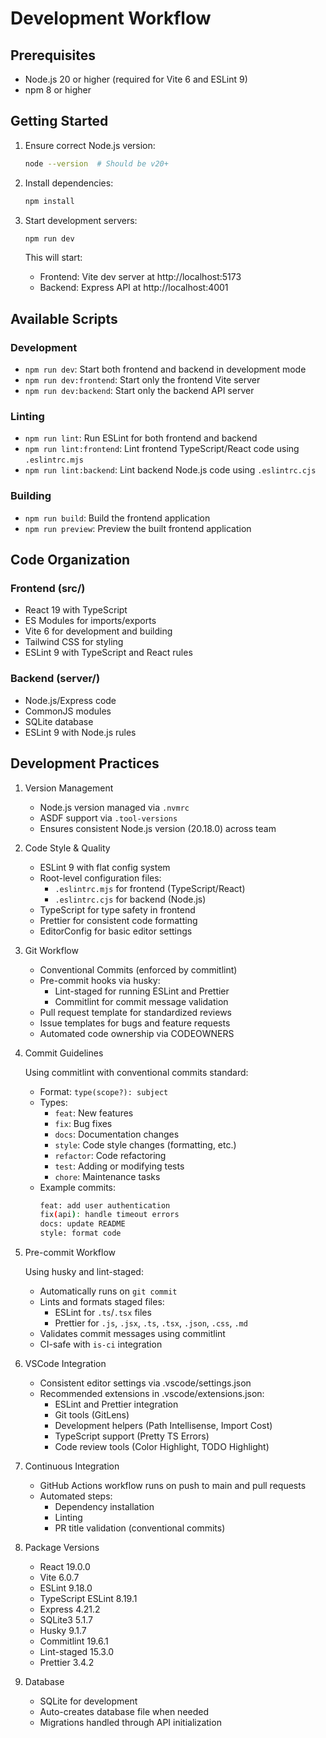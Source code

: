 # Development Workflow

## Prerequisites

- Node.js 20 or higher (required for Vite 6 and ESLint 9)
- npm 8 or higher

## Getting Started

1. Ensure correct Node.js version:

   ```bash
   node --version  # Should be v20+
   ```

2. Install dependencies:

   ```bash
   npm install
   ```

3. Start development servers:
   ```bash
   npm run dev
   ```
   This will start:
   - Frontend: Vite dev server at http://localhost:5173
   - Backend: Express API at http://localhost:4001

## Available Scripts

### Development

- `npm run dev`: Start both frontend and backend in development mode
- `npm run dev:frontend`: Start only the frontend Vite server
- `npm run dev:backend`: Start only the backend API server

### Linting

- `npm run lint`: Run ESLint for both frontend and backend
- `npm run lint:frontend`: Lint frontend TypeScript/React code using `.eslintrc.mjs`
- `npm run lint:backend`: Lint backend Node.js code using `.eslintrc.cjs`

### Building

- `npm run build`: Build the frontend application
- `npm run preview`: Preview the built frontend application

## Code Organization

### Frontend (src/)

- React 19 with TypeScript
- ES Modules for imports/exports
- Vite 6 for development and building
- Tailwind CSS for styling
- ESLint 9 with TypeScript and React rules

### Backend (server/)

- Node.js/Express code
- CommonJS modules
- SQLite database
- ESLint 9 with Node.js rules

## Development Practices

1. Version Management

   - Node.js version managed via `.nvmrc`
   - ASDF support via `.tool-versions`
   - Ensures consistent Node.js version (20.18.0) across team

2. Code Style & Quality

   - ESLint 9 with flat config system
   - Root-level configuration files:
     - `.eslintrc.mjs` for frontend (TypeScript/React)
     - `.eslintrc.cjs` for backend (Node.js)
   - TypeScript for type safety in frontend
   - Prettier for consistent code formatting
   - EditorConfig for basic editor settings

3. Git Workflow

   - Conventional Commits (enforced by commitlint)
   - Pre-commit hooks via husky:
     - Lint-staged for running ESLint and Prettier
     - Commitlint for commit message validation
   - Pull request template for standardized reviews
   - Issue templates for bugs and feature requests
   - Automated code ownership via CODEOWNERS

4. Commit Guidelines

   Using commitlint with conventional commits standard:

   - Format: `type(scope?): subject`
   - Types:
     - `feat`: New features
     - `fix`: Bug fixes
     - `docs`: Documentation changes
     - `style`: Code style changes (formatting, etc.)
     - `refactor`: Code refactoring
     - `test`: Adding or modifying tests
     - `chore`: Maintenance tasks
   - Example commits:
     ```bash
     feat: add user authentication
     fix(api): handle timeout errors
     docs: update README
     style: format code
     ```

5. Pre-commit Workflow

   Using husky and lint-staged:

   - Automatically runs on `git commit`
   - Lints and formats staged files:
     - ESLint for `.ts`/`.tsx` files
     - Prettier for `.js`, `.jsx`, `.ts`, `.tsx`, `.json`, `.css`, `.md`
   - Validates commit messages using commitlint
   - CI-safe with `is-ci` integration

6. VSCode Integration

   - Consistent editor settings via .vscode/settings.json
   - Recommended extensions in .vscode/extensions.json:
     - ESLint and Prettier integration
     - Git tools (GitLens)
     - Development helpers (Path Intellisense, Import Cost)
     - TypeScript support (Pretty TS Errors)
     - Code review tools (Color Highlight, TODO Highlight)

7. Continuous Integration

   - GitHub Actions workflow runs on push to main and pull requests
   - Automated steps:
     - Dependency installation
     - Linting
     - PR title validation (conventional commits)

8. Package Versions

   - React 19.0.0
   - Vite 6.0.7
   - ESLint 9.18.0
   - TypeScript ESLint 8.19.1
   - Express 4.21.2
   - SQLite3 5.1.7
   - Husky 9.1.7
   - Commitlint 19.6.1
   - Lint-staged 15.3.0
   - Prettier 3.4.2

9. Database
   - SQLite for development
   - Auto-creates database file when needed
   - Migrations handled through API initialization
